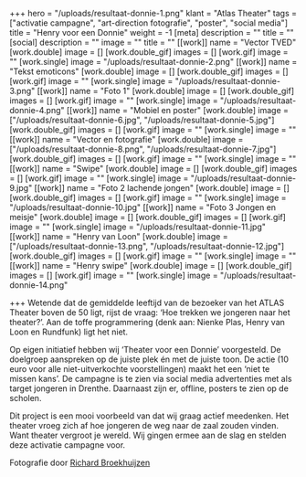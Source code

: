 +++
hero = "/uploads/resultaat-donnie-1.png"
klant = "Atlas Theater"
tags = ["activatie campagne", "art-direction fotografie", "poster", "social media"]
title = "Henry voor een Donnie"
weight = -1
[meta]
description = ""
title = ""
[social]
description = ""
image = ""
title = ""
[[work]]
name = "Vector TVED"
[work.double]
image = []
[work.double_gif]
images = []
[work.gif]
image = ""
[work.single]
image = "/uploads/resultaat-donnie-2.png"
[[work]]
name = "Tekst emoticons"
[work.double]
image = []
[work.double_gif]
images = []
[work.gif]
image = ""
[work.single]
image = "/uploads/resultaat-donnie-3.png"
[[work]]
name = "Foto 1"
[work.double]
image = []
[work.double_gif]
images = []
[work.gif]
image = ""
[work.single]
image = "/uploads/resultaat-donnie-4.png"
[[work]]
name = "Mobiel en poster"
[work.double]
image = ["/uploads/resultaat-donnie-6.jpg", "/uploads/resultaat-donnie-5.jpg"]
[work.double_gif]
images = []
[work.gif]
image = ""
[work.single]
image = ""
[[work]]
name = "Vector en fotografie"
[work.double]
image = ["/uploads/resultaat-donnie-8.png", "/uploads/resultaat-donnie-7.jpg"]
[work.double_gif]
images = []
[work.gif]
image = ""
[work.single]
image = ""
[[work]]
name = "Swipe"
[work.double]
image = []
[work.double_gif]
images = []
[work.gif]
image = ""
[work.single]
image = "/uploads/resultaat-donnie-9.jpg"
[[work]]
name = "Foto 2 lachende jongen"
[work.double]
image = []
[work.double_gif]
images = []
[work.gif]
image = ""
[work.single]
image = "/uploads/resultaat-donnie-10.jpg"
[[work]]
name = "Foto 3 Jongen en meisje"
[work.double]
image = []
[work.double_gif]
images = []
[work.gif]
image = ""
[work.single]
image = "/uploads/resultaat-donnie-11.jpg"
[[work]]
name = "Henry van Loon"
[work.double]
image = ["/uploads/resultaat-donnie-13.png", "/uploads/resultaat-donnie-12.jpg"]
[work.double_gif]
images = []
[work.gif]
image = ""
[work.single]
image = ""
[[work]]
name = "Henry swipe"
[work.double]
image = []
[work.double_gif]
images = []
[work.gif]
image = ""
[work.single]
image = "/uploads/resultaat-donnie-14.png"

+++
Wetende dat de gemiddelde leeftijd van de bezoeker van het ATLAS Theater boven de 50 ligt, rijst de vraag: ‘Hoe trekken we jongeren naar het theater?’. Aan de toffe programmering (denk aan: Nienke Plas, Henry van Loon en Rundfunk) ligt het niet.

Op eigen initiatief hebben wij ‘Theater voor een Donnie’ voorgesteld. De doelgroep aanspreken op de juiste plek én met de juiste toon. De actie (10 euro voor alle niet-uitverkochte voorstellingen) maakt het een ‘niet te missen kans’. De campagne is te zien via social media advertenties met als target jongeren in Drenthe. Daarnaast zijn er, offline, posters te zien op de scholen.

Dit project is een mooi voorbeeld van dat wij graag actief meedenken. Het theater vroeg zich af hoe jongeren de weg naar de zaal zouden vinden. Want theater vergroot je wereld. Wij gingen ermee aan de slag en stelden deze activatie campagne voor.

Fotografie door [Richard Broekhuijzen](https://www.bfotografie.nl/ "fotograaf")